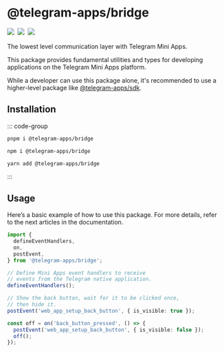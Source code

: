 # @telegram-apps/bridge

<p style="display: flex; gap: 8px; min-height: 20px">
  <a href="https://npmjs.com/package/@telegram-apps/bridge">
    <img src="https://img.shields.io/npm/v/@telegram-apps/bridge?logo=npm"/>
  </a>
  <img src="https://img.shields.io/bundlephobia/minzip/@telegram-apps/bridge"/>
  <a href="https://github.com/Telegram-Mini-Apps/telegram-apps/tree/master/packages/bridge">
    <img src="https://img.shields.io/badge/source-black?logo=github"/>
  </a>
</p>

The lowest level communication layer with Telegram Mini Apps.

This package provides fundamental utilities and types for developing applications on the Telegram
Mini Apps platform.

While a developer can use this package alone, it's recommended to use a higher-level package
like [@telegram-apps/sdk](telegram-apps-sdk/2-0.md).

## Installation

::: code-group

```bash [pnpm]
pnpm i @telegram-apps/bridge
```

```bash [npm]
npm i @telegram-apps/bridge
```

```bash [yarn]
yarn add @telegram-apps/bridge
```

:::

## Usage

Here’s a basic example of how to use this package. For more details, refer to the next articles in
the documentation.

```ts
import {
  defineEventHandlers,
  on,
  postEvent,
} from '@telegram-apps/bridge';

// Define Mini Apps event handlers to receive 
// events from the Telegram native application.
defineEventHandlers();

// Show the back button, wait for it to be clicked once,
// then hide it.
postEvent('web_app_setup_back_button', { is_visible: true });

const off = on('back_button_pressed', () => {
  postEvent('web_app_setup_back_button', { is_visible: false });
  off();
});
```